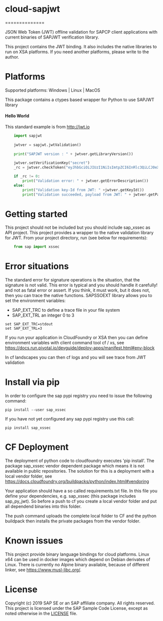 # cloud-sapjwt
==============

JSON Web Token (JWT) offline validation for SAPCP client applications with current binaries of SAPJWT verification library.

This project contains the JWT binding. It also includes the native libraries to run on XSA platforms. 
If you need another platforms, please write to the author.

# Platforms

Supported platforms: Windows | Linux | MacOS

This package contains a ctypes based wrapper for Python to use SAPJWT library

#### Hello World

This standard example is from http://jwt.io 

```python
    import sapjwt
        
    jwtver = sapjwt.jwtValidation()
        
    print("SAPJWT version : " + jwtver.getLibraryVersion())
        
    jwtver.setVerificationKey("secret")
    _rc = jwtver.checkToken("eyJhbGciOiJIUzI1NiIsImtpZCI6InRlc3QiLCJ0eXAiOiJKV1QifQ.eyJzdWIiOiIxMjM0NTY3ODkwIiwibmFtZSI6IkpvaG4gRG9lIiwiYWRtaW4iOmZhbHNlfQ.b2CDs7y56N9VWUh6wpLBdws-6omVyihJhpnBB7MdHCw")

    if _rc != 0:
        print("Validation error: " + jwtver.getErrorDescription())
    else:
        print("Validation key-Id from JWT: " +jwtver.getKeyId())
        print("Validation succeeded, payload from JWT: " + jwtver.getPayload())

```

# Getting started

This project should not be included but you should include sap_xssec as API project. This project provides a wrapper to the native 
validation library for JWT.
From your project directory, run (see below for requirements):

```python
    from sap import xssec
```

# Error situations

The standard error for signature operations is the situation, that the signature is not valid. This error is typical and you should handle
it carefully! and not as fatal error or assert.
If you think, it must work, but it does not, then you can trace the native functions.
SAPSSOEXT library allows you to set the environment variables:
* SAP_EXT_TRC to define a trace file in your file system
* SAP_EXT_TRL an integer 0 to 3

```
set SAP_EXT_TRC=stdout
set SAP_EXT_TRL=3
```

If you run your application in CloudFoundry or XSA then you can define environment variables with client command tool cf / xs, see
https://docs.run.pivotal.io/devguide/deploy-apps/manifest.html#env-block 

In cf landscapes you can then cf logs <your-app> and you will see trace from JWT validation


# Install via pip

In order to configure the sap pypi registry you need to issue the following command:

```
pip install --user sap_xssec
```

If you have not yet configured any sap pypi registry use this call:

```
pip install sap_xssec
```

# CF Deployment 

The deployment of python code to cloudfoundry executes 'pip install'. The package sap_xssec vendor dependent package which means it is not available in public repositories. The solution for this is a deployment with a local vendor folder, see
https://docs.cloudfoundry.org/buildpacks/python/index.html#vendoring 

Your application should have a so called requirements.txt file. In this file you define your dependencies, e.g. sap_xssec (this package includes sap_py_jwt). So before a push to cf you create a local vendor folder and put all dependend binaries into this folder.

The push command uploads the complete local folder to CF and the python buildpack then installs the private packages from the vendor folder.

# Known issues
This project provide binary language bindings for cloud platforms. Linux x64 can be used in docker images which depend on Debian derivates of Linux. There is currently no Alpine binary available, because of different linker, see https://www.musl-libc.org/.

# License
Copyright (c) 2019 SAP SE or an SAP affiliate company. All rights reserved. This project is licensed under the SAP Sample Code License, except as noted otherwise in the [LICENSE](LICENSE) file.
